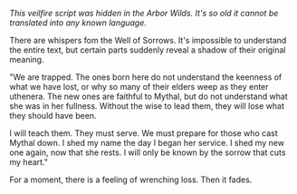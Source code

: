 <i> This veilfire script was hidden in the Arbor Wilds. It's so old it cannot be translated into any known language. </i>

There are whispers fom the Well of Sorrows. It's impossible to understand the entire text, but certain parts suddenly reveal a shadow of their original meaning.

"We are trapped. The ones born here do not understand the keenness of what we have lost, or why so many of their elders weep as they enter uthenera. The new ones are faithful to Mythal, but do not understand what she was in her fullness. Without the wise to lead them, they will lose what they should have been.

I will teach them. They must serve. We must prepare for those who cast Mythal down. I shed my name the day I began her service. I shed my new one again, now that she rests. I will only be known by the sorrow that cuts my heart."

For a moment, there is a feeling of wrenching loss. Then it fades.

